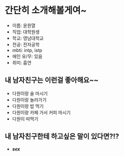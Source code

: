 # 간단히 소개해볼게여~
- 이름: 윤원열
- 직업: 대학원생
- 학교: 영남대학교
- 전공: 전자공학
- mbti: intp, istp
- 애인 유/무: 있음
- 취미: 흡연

## 내 남자친구는 이런걸 좋아해요~~
- 다원이랑 술 마시기
- 다원이랑 놀러가기
- 다원이랑 밥 먹기
- 다원이랑 카페 가서 커피 마시기
- 다원이 따먹기

## 내 남자친구한테 하고싶은 말이 있다면?!?
- ***sex***
